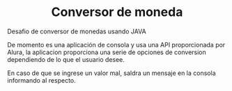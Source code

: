 <h1 align="center"> Conversor de moneda </h1>
Desafio de conversor de monedas usando JAVA

De momento es una aplicación de consola y usa una API proporcionada por Alura, la aplicacion proporciona una serie de opciones de conversion dependiendo de lo que el usuario desee.

En caso de que se ingrese un valor mal, saldra un mensaje en la consola informando al respecto.

